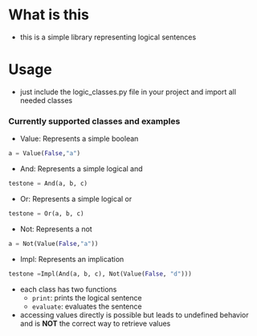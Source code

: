 # What is this
- this is a simple library representing logical sentences

# Usage
- just include the logic_classes.py file in your project and import all needed classes

### Currently supported classes and examples
- Value: Represents a simple boolean
```python
a = Value(False,"a")
```
- And: Represents a simple logical and
```python
testone = And(a, b, c)
```
- Or: Represents a simple logical or
```python
testone = Or(a, b, c)
```
- Not: Represents a not
```python
a = Not(Value(False,"a"))
```
- Impl: Represents an implication
```python
testone =Impl(And(a, b, c), Not(Value(False, "d")))
```
- each class has two functions
    - ```print```: prints the logical sentence
    - ```evaluate```: evaluates the sentence
- accessing values directly is possible but leads to undefined behavior and is **NOT** the correct way to retrieve values


